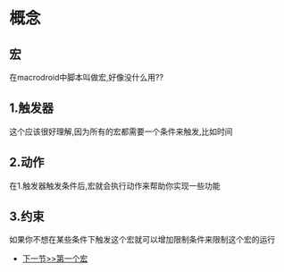 # 概念
## 宏
在macrodroid中脚本叫做宏,好像没什么用??

## 1.触发器

这个应该很好理解,因为所有的宏都需要一个条件来触发,比如时间

## 2.动作

在1.触发器触发条件后,宏就会执行动作来帮助你实现一些功能

## 3.约束

如果你不想在某些条件下触发这个宏就可以增加限制条件来限制这个宏的运行

- [下一节>>第一个宏](2-entry/firstmacro)
